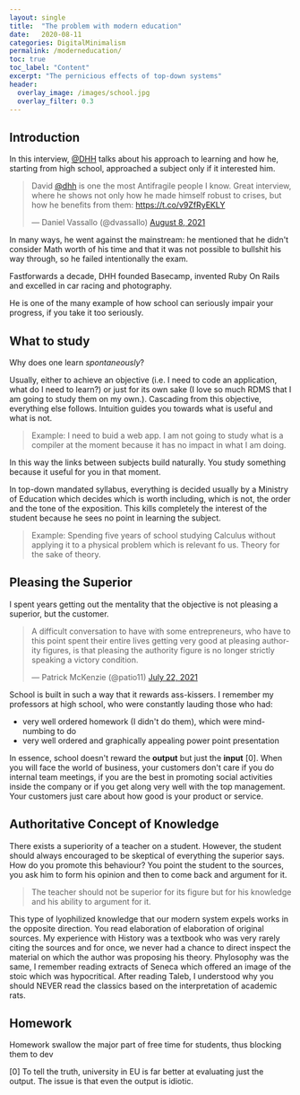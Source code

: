```yaml
---
layout: single
title:  "The problem with modern education"
date:   2020-08-11
categories: DigitalMinimalism
permalink: /moderneducation/
toc: true
toc_label: "Content"
excerpt: "The pernicious effects of top-down systems"
header:
  overlay_image: /images/school.jpg
  overlay_filter: 0.3
---
```

## Introduction

In this interview, [@DHH](https://twitter.com/dhh) talks about his approach to learning and how he, starting from high school, approached a subject only if it interested him.

<blockquote class="twitter-tweet"><p lang="en" dir="ltr">David <a href="https://twitter.com/dhh?ref_src=twsrc%5Etfw">@dhh</a> is one the most Antifragile people I know. Great interview, where he shows not only how he made himself robust to crises, but how he benefits from them: <a href="https://t.co/v9ZfRyEKLY">https://t.co/v9ZfRyEKLY</a></p>&mdash; Daniel Vassallo (@dvassallo) <a href="https://twitter.com/dvassallo/status/1424323632730447873?ref_src=twsrc%5Etfw">August 8, 2021</a></blockquote> <script async src="https://platform.twitter.com/widgets.js" charset="utf-8"></script>

In many ways, he went against the mainstream: he mentioned that he didn't consider Math worth of his time and that it was not possible to bullshit his way through, so he failed intentionally the exam.

Fastforwards a decade, DHH founded Basecamp, invented Ruby On Rails and excelled in car racing and photography. 

He is one of the many example of how school can seriously impair your progress, if you take it too seriously.

## What to study

Why does one learn *spontaneously*? 

Usually, either to achieve an objective (i.e. I need to code an application, what do I need to learn?) or just for its own sake (I love so much RDMS that I am going to study them on my own.). Cascading from this objective, everything else follows. Intuition guides you towards what is useful and what is not.

> Example: I need to buid a web app. I am not going to study what is a compiler at the moment because it has no impact in what I am doing.

In this way the links between subjects build naturally. You study something because it useful for you in that moment.

In top-down mandated syllabus, everything is decided usually by a Ministry of Education which decides which is worth including, which is not, the order and the tone of the exposition. This kills completely the interest of the student because he sees no point in learning the subject.

>Example: Spending five years of school studying Calculus without applying it to a physical problem which is relevant fo us. Theory for the sake of theory.

## Pleasing the Superior

I spent years getting out the mentality that the objective is not pleasing a superior, but the customer.

<blockquote class="twitter-tweet"><p lang="en" dir="ltr">A difficult conversation to have with some entrepreneurs, who have to this point spent their entire lives getting very good at pleasing authority figures, is that pleasing the authority figure is no longer strictly speaking a victory condition.</p>&mdash; Patrick McKenzie (@patio11) <a href="https://twitter.com/patio11/status/1418037331211153410?ref_src=twsrc%5Etfw">July 22, 2021</a></blockquote> <script async src="https://platform.twitter.com/widgets.js" charset="utf-8"></script>

School is built in such a way that it rewards ass-kissers. I remember my professors at high school, who were constantly lauding those who had:

- very well ordered homework (I didn't do them), which were mind-numbing to do
- very well ordered and graphically appealing power point presentation

In essence, school doesn't reward the **output** but just the **input** [0]. When you will face the world of business, your customers don't care if you do internal team meetings, if you are the best in promoting social activities inside the company or if you get along very well with the top management. Your customers just care about how good is your product or service. 


## Authoritative Concept of Knowledge

There exists a superiority of a teacher on a student. However, the student should always encouraged to be skeptical of everything the superior says. How do you promote this behaviour? You point the student to the sources, you ask him to form his opinion and then to come back and argument for it. 

> The teacher should not be superior for its figure but for his knowledge and his ability to argument for it.

This type of lyophilized knowledge that our modern system expels works in the opposite direction. You read elaboration of elaboration of original sources. My experience with History was a textbook who was very rarely citing the sources and for once, we never had a chance to direct inspect the material on which the author was proposing his theory. Phylosophy was the same, I remember reading extracts of Seneca which offered an image of the stoic which was hypocritical. After reading Taleb, I understood why you should NEVER read the classics based on the interpretation of academic rats.

## Homework

Homework swallow the major part of free time for students, thus blocking them to dev



[0] To tell the truth, university in EU is far better at evaluating just the output. The issue is that even the output is idiotic.
